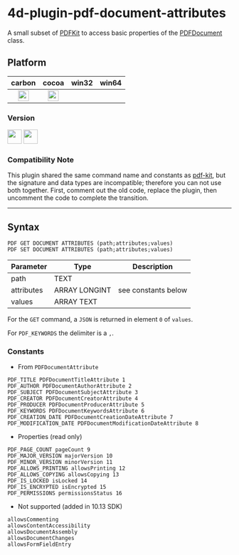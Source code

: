 # 4d-plugin-pdf-document-attributes
A small subset of [PDFKit](https://developer.apple.com/documentation/pdfkit?language=objc) to access basic properties of the [PDFDocument](https://developer.apple.com/documentation/pdfkit/pdfdocument?language=objc) class.

## Platform

| carbon | cocoa | win32 | win64 |
|:------:|:-----:|:---------:|:---------:|
|<img src="https://cloud.githubusercontent.com/assets/1725068/22371562/1b091f0a-e4db-11e6-8458-8653954a7cce.png" width="24" height="24" />|<img src="https://cloud.githubusercontent.com/assets/1725068/22371562/1b091f0a-e4db-11e6-8458-8653954a7cce.png" width="24" height="24" />|||

### Version

<img src="https://cloud.githubusercontent.com/assets/1725068/18940649/21945000-8645-11e6-86ed-4a0f800e5a73.png" width="32" height="32" /> <img src="https://cloud.githubusercontent.com/assets/1725068/18940648/2192ddba-8645-11e6-864d-6d5692d55717.png" width="32" height="32" />

### Compatibility Note

This plugin shared the same command name and constants as [pdf-kit](https://github.com/miyako/4d-plugin-pdf-kit), but the signature and data types are incompatible; therefore you can not use both together. First, comment out the old code, replace the plugin, then uncomment the code to complete the transition.

---

## Syntax

```
PDF GET DOCUMENT ATTRIBUTES (path;attributes;values)
PDF SET DOCUMENT ATTRIBUTES (path;attributes;values)
```

Parameter|Type|Description
------------|------------|----
path|TEXT|
attributes|ARRAY LONGINT|see constants below
values|ARRAY TEXT|

For the ``GET`` command, a ``JSON`` is returned in element ``0`` of ``values``.

For ``PDF_KEYWORDS`` the delimiter is a ``,``.

### Constants

* From ``PDFDocumentAttribute``

```
PDF_TITLE PDFDocumentTitleAttribute 1
PDF_AUTHOR PDFDocumentAuthorAttribute 2
PDF_SUBJECT PDFDocumentSubjectAttribute 3
PDF_CREATOR PDFDocumentCreatorAttribute 4
PDF_PRODUCER PDFDocumentProducerAttribute 5
PDF_KEYWORDS PDFDocumentKeywordsAttribute 6
PDF_CREATION_DATE PDFDocumentCreationDateAttribute 7 
PDF_MODIFICATION_DATE PDFDocumentModificationDateAttribute 8
```

* Properties (read only)

```
PDF_PAGE_COUNT pageCount 9
PDF_MAJOR_VERSION majorVersion 10
PDF_MINOR_VERSION minorVersion 11
PDF_ALLOWS_PRINTING allowsPrinting 12
PDF_ALLOWS_COPYING allowsCopying 13
PDF_IS_LOCKED isLocked 14
PDF_IS_ENCRYPTED isEncrypted 15
PDF_PERMISSIONS permissionsStatus 16
```

* Not supported (added in 10.13 SDK)

```
allowsCommenting
allowsContentAccessibility
allowsDocumentAssembly
allowsDocumentChanges
allowsFormFieldEntry
```
